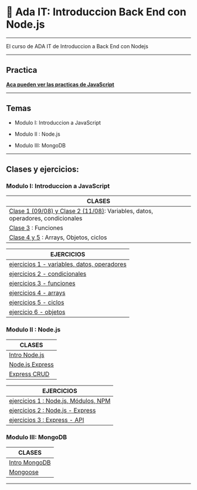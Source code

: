 # :book: Ada IT: Introduccion Back End con Node.js

---

El curso de ADA IT de Introduccion a Back End con Nodejs

---

## Practica

[**Aca pueden ver las practicas de JavaScript**](https://eugenia1984.github.io/ada-introduccion-back-node)

---

## Temas

- Modulo I: Introduccion a JavaScript

- Modulo II : Node.js

- Modulo III: MongoDB


---

## Clases y ejercicios:

### Modulo I: Introduccion a JavaScript

| CLASES |
| ------ |
| [Clase 1 (09/08) y Clase 2 (11/08)](https://github.com/eugenia1984/ada-introduccion-back-node/tree/main/modulo1/variables-datos-operadores-condiconales):  Variables, datos, operadores, condicionales |
| [Clase 3](https://github.com/eugenia1984/ada-introduccion-back-node/tree/main/modulo1/funciones) : Funciones |
| [Clase 4 y 5](https://github.com/eugenia1984/ada-introduccion-back-node/tree/main/modulo1/arrays-objetos-ciclos) : Arrays, Objetos, ciclos |


| EJERCICIOS |
| ---------- |
| [ejercicios 1 - variables, datos, operadores](https://github.com/eugenia1984/ada-introduccion-back-node/tree/main/modulo1/ejercicios1) |
| [ejercicios 2 - condicionales](https://github.com/eugenia1984/ada-introduccion-back-node/tree/main/modulo1/ejercicios2) |
| [ejercicios 3 - funciones](https://github.com/eugenia1984/ada-introduccion-back-node/tree/main/modulo1/ejercicios3) |
| [ejercicios 4 - arrays](https://github.com/eugenia1984/ada-introduccion-back-node/tree/main/modulo1/ejercicios4) |
| [ejercicios 5 - ciclos](https://github.com/eugenia1984/ada-introduccion-back-node/tree/main/modulo1/ejercicios5) |
| [ejercicio 6 - objetos](https://github.com/eugenia1984/ada-introduccion-back-node/tree/main/modulo1/ejercicio6) |


###  Modulo II : Node.js

| CLASES |
| ------ |
| [Intro Node.js](https://github.com/eugenia1984/ada-introduccion-back-node/tree/main/modulo2/intro-nodejs) |
| [Node.js Express](https://github.com/eugenia1984/ada-introduccion-back-node/tree/main/modulo2/nodejs-express) |
| [Express CRUD](https://github.com/eugenia1984/ada-introduccion-back-node/tree/main/modulo2/express-crud) |

| EJERCICIOS |
| ---------- |
| [ejercicios 1 : Node.js, Módulos, NPM](https://github.com/eugenia1984/ada-introduccion-back-node/tree/main/modulo2/ejercicios1) |
| [ejercicios 2 : Node.js - Express](https://github.com/eugenia1984/ada-introduccion-back-node/tree/main/modulo2/ejercicios2) |
| [ejercicios 3 : Express - API](https://github.com/eugenia1984/ada-introduccion-back-node/tree/main/modulo2/ejercicios3) |



###  Modulo III: MongoDB

| CLASES |
| ------ |
| [Intro MongoDB](https://github.com/eugenia1984/ada-introduccion-back-node/tree/main/modulo3/intro-mongodb) |
| [Mongoose](https://github.com/eugenia1984/ada-introduccion-back-node/tree/main/modulo3/mongoose) |

---
